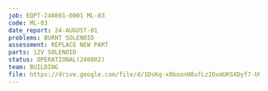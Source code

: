 ```yaml
---
job: EQPT-240801-0001 ML-03
code: ML-03
date_report: 24-AUGUST-01
problems: BURNT SOLENOID
assessment: REPLACE NEW PART
parts: 12V SOLENOID
status: OPERATIONAL(240802)
team: BUILDING
file: https://drive.google.com/file/d/1DsKq-x8basnH8ufLzIOxmUKSXDyf7-UC/view?usp=sharing
---
```

